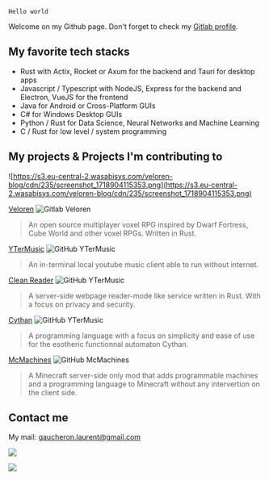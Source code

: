 `Hello world`

Welcome on my Github page. Don't forget to check my [Gitlab profile](https://gitlab.com/ccgauche).

## My favorite tech stacks

- Rust with Actix, Rocket or Axum for the backend and Tauri for desktop apps
- Javascript / Typescript with NodeJS, Express for the backend and Electron, VueJS for the frontend
- Java for Android or Cross-Platform GUIs
- C# for Windows Desktop GUIs
- Python / Rust for Data Science, Neural Networks and Machine Learning
- C / Rust for low level / system programming

## My projects & Projects I'm contributing to

![https://s3.eu-central-2.wasabisys.com/veloren-blog/cdn/235/screenshot_1718904115353.png](https://s3.eu-central-2.wasabisys.com/veloren-blog/cdn/235/screenshot_1718904115353.png)

[Veloren](https://www.veloren.net/) ![Gitlab Veloren](https://img.shields.io/gitlab/stars/veloren/veloren)

> An open source multiplayer voxel RPG inspired by Dwarf Fortress, Cube World and other voxel RPGs. Written in Rust.

[YTerMusic](https://github.com/ccgauche/ytermusic) ![GitHub YTerMusic](https://img.shields.io/github/stars/ccgauche/ytermusic)

> An in-terminal local youtube music client able to run without internet.

[Clean Reader](https://github.com/ccgauche/clean_reader) ![GitHub YTerMusic](https://img.shields.io/github/stars/ccgauche/clean_reader)

> A server-side webpage reader-mode like service written in Rust. With a focus on privacy and security.

[Cythan](https://github.com/Cythan-Project/cythan-V4) ![GitHub YTerMusic](https://img.shields.io/github/stars/Cythan-Project/cythan-V4)

> A programming language with a focus on simplicity and ease of use for the esotheric functionnal automaton Cythan.

[McMachines](https://github.com/ccgauche/McMachines/)
![GitHub McMachines](https://img.shields.io/github/stars/ccgauche/McMachines)

> A Minecraft server-side only mod that adds programmable machines and a programming language to Minecraft without any intervertion on the client side.

## Contact me

My mail: [gaucheron.laurent@gmail.com](gaucheron.laurent@gmail.com)

![](https://github-readme-stats.vercel.app/api?username=ccgauche&show_icons=true)

![](https://github-readme-stats.vercel.app/api/top-langs/?username=ccgauche&layout=compact&hide=html,css)
